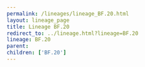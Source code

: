 ```yaml
---
permalink: /lineages/lineage_BF.20.html
layout: lineage_page
title: Lineage BF.20
redirect_to: ../lineage.html?lineage=BF.20
lineage: BF.20
parent: 
children: ['BF.20']
---
```

